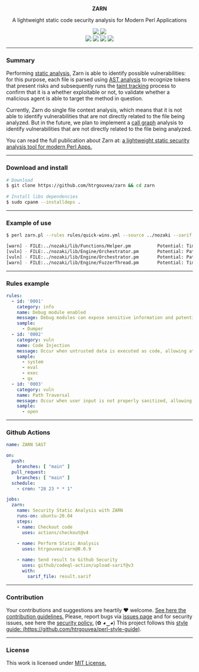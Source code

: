 <p align="center">
  <p align="center"><b>ZARN</b></p>
  <p align="center">A lightweight static code security analysis for Modern Perl Applications</p>
  <p align="center">
    <a href="/LICENSE.md">
      <img src="https://img.shields.io/badge/license-MIT-blue.svg">
    </a>
     <a href="https://github.com/htrgouvea/zarn/releases">
      <img src="https://img.shields.io/badge/version-0.1.1-blue.svg">
    </a>
    <br/>
    <img src="https://github.com/htrgouvea/zarn/actions/workflows/linter.yml/badge.svg">
    <img src="https://github.com/htrgouvea/zarn/actions/workflows/sast.yml/badge.svg">
    <img src="https://github.com/htrgouvea/zarn/actions/workflows/security-gate.yml/badge.svg">
    <img src="https://github.com/htrgouvea/zarn/actions/workflows/test-on-ubuntu.yml/badge.svg">
  </p>
</p>

---

### Summary

Performing [static analysis](https://en.wikipedia.org/wiki/Static_program_analysis), Zarn is able to identify possible vulnerabilities: for this purpose, each file is parsed using [AST analysis](https://en.wikipedia.org/wiki/Abstract_syntax_tree) to recognize tokens that present risks and subsequently runs the [taint tracking](https://en.wikipedia.org/wiki/Taint_checking) process to confirm that it is a whether exploitable or not, to validate whether a malicious agent is able to target the method in question.

Currently, Zarn do single file context analysis, which means that it is not able to identify vulnerabilities that are not directly related to the file being analyzed. But in the future, we plan to implement a [call graph](https://en.wikipedia.org/wiki/Call_graph) analysis to identify vulnerabilities that are not directly related to the file being analyzed.

You can read the full publication about Zarn at: [a lightweight static security analysis tool for modern Perl Apps.](https://heitorgouvea.me/2023/03/19/static-security-analysis-tool-perl)

---

### Download and install

```bash
# Download
$ git clone https://github.com/htrgouvea/zarn && cd zarn
    
# Install libs dependencies
$ sudo cpanm --installdeps .
```
---

### Example of use

```bash
$ perl zarn.pl --rules rules/quick-wins.yml --source ../nozaki --sarif report.sarif

[warn] - FILE:../nozaki/lib/Functions/Helper.pm          Potential: Timing Attack.
[vuln] - FILE:../nozaki/lib/Engine/Orchestrator.pm       Potential: Path Traversal.
[vuln] - FILE:../nozaki/lib/Engine/Orchestrator.pm       Potential: Path Traversal.
[warn] - FILE:../nozaki/lib/Engine/FuzzerThread.pm       Potential: Timing Attack.
```
---

### Rules example

```yaml
rules:
  - id: '0001'
    category: info
    name: Debug module enabled
    message: Debug modules can expose sensitive information and potentially create security vulnerabilities.
    sample:
      - Dumper
  - id: '0002'
    category: vuln
    name: Code Injection
    message: Occur when untrusted data is executed as code, allowing attackers to run arbitrary commands on the server.
    sample:
      - system
      - eval
      - exec
      - qx
  - id: '0003'
    category: vuln
    name: Path Traversal
    message: Occur when user input is not properly sanitized, allowing attackers to access files and directories outside of the intended directory structure.
    sample:
      - open
```

---

### Github Actions

```yaml
name: ZARN SAST

on:
  push:
    branches: [ "main" ]
  pull_request:
    branches: [ "main" ]
  schedule:
    - cron: "28 23 * * 1"

jobs:
  zarn:
    name: Security Static Analysis with ZARN
    runs-on: ubuntu-20.04
    steps:
    - name: Checkout code
      uses: actions/checkout@v4
      
    - name: Perform Static Analysis
      uses: htrgouvea/zarn@0.0.9

    - name: Send result to Github Security
      uses: github/codeql-action/upload-sarif@v3
      with:
        sarif_file: result.sarif
```

---

### Contribution

Your contributions and suggestions are heartily ♥ welcome. [See here the contribution guidelines.](/.github/CONTRIBUTING.md) Please, report bugs via [issues page](https://github.com/htrgouvea/zarn/issues) and for security issues, see here the [security policy.](/SECURITY.md) (✿ ◕‿◕) This project follows this [style guide: (https://github.com/htrgouvea/perl-style-guide)](https://github.com/htrgouvea/perl-style-guide).

---

### License

This work is licensed under [MIT License.](/LICENSE.md)
